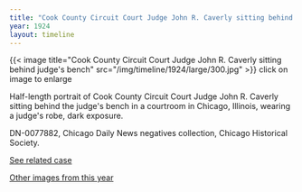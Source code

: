 ```yaml
---
title: "Cook County Circuit Court Judge John R. Caverly sitting behind judge's bench"
year: 1924
layout: timeline
---
```


{{< image title="Cook County Circuit Court Judge John R. Caverly sitting behind judge's bench" src="/img/timeline/1924/large/300.jpg" >}}
click on image to enlarge

Half-length portrait of Cook County Circuit Court Judge John R. Caverly sitting behind the judge's bench in a courtroom in Chicago, Illinois, wearing a judge's robe, dark exposure.

DN-0077882, Chicago Daily News negatives collection, Chicago Historical Society. 

[See related case](/database/5866/)

[Other images from this year](/historical/timeline/1924)
